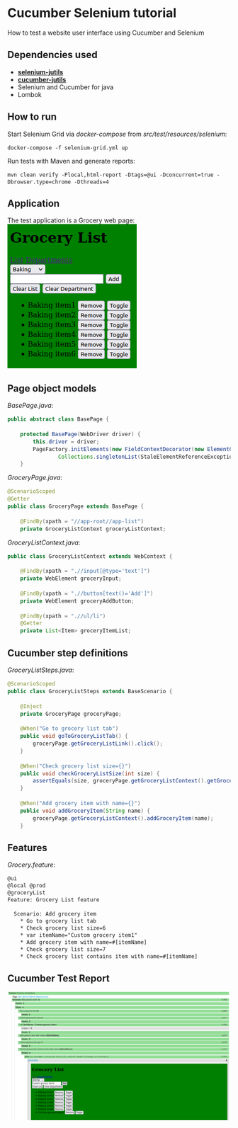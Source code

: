 # Cucumber Selenium tutorial
How to test a website user interface using Cucumber and Selenium

## Dependencies used
- [**selenium-jutils**](https://github.com/fslev/selenium-jutils)
- [**cucumber-jutils**](https://github.com/fslev/cucumber-utils)
- Selenium and Cucumber for java
- Lombok

## How to run
Start Selenium Grid via _docker-compose_ from _src/test/resources/selenium_:  
```
docker-compose -f selenium-grid.yml up
```
Run tests with Maven and generate reports:  
```
mvn clean verify -Plocal,html-report -Dtags=@ui -Dconcurrent=true -Dbrowser.type=chrome -Dthreads=4
```

## Application 
The test application is a Grocery web page:  
<img src="grocery_app.png"/>

## Page object models
_BasePage.java_:  
```java
public abstract class BasePage {
    
    protected BasePage(WebDriver driver) {
        this.driver = driver;
        PageFactory.initElements(new FieldContextDecorator(new ElementContextLocatorFactory(driver, Duration.ofSeconds(10),
                Collections.singletonList(StaleElementReferenceException.class))), this);
    }
```
_GroceryPage.java_:
```java
@ScenarioScoped
@Getter
public class GroceryPage extends BasePage {

    @FindBy(xpath = "//app-root//app-list")
    private GroceryListContext groceryListContext;
```
_GroceryListContext.java_:
```java
public class GroceryListContext extends WebContext {

    @FindBy(xpath = ".//input[@type='text']")
    private WebElement groceryInput;

    @FindBy(xpath = ".//button[text()='Add']")
    private WebElement groceryAddButton;

    @FindBy(xpath = ".//ul/li")
    @Getter
    private List<Item> groceryItemList;
```
## Cucumber step definitions

_GroceryListSteps.java_:
```java
@ScenarioScoped
public class GroceryListSteps extends BaseScenario {

    @Inject
    private GroceryPage groceryPage;

    @When("Go to grocery list tab")
    public void goToGroceryListTab() {
        groceryPage.getGroceryListLink().click();
    }

    @When("Check grocery list size={}")
    public void checkGroceryListSize(int size) {
        assertEquals(size, groceryPage.getGroceryListContext().getGroceryItemList().size());
    }

    @When("Add grocery item with name={}")
    public void addGroceryItem(String name) {
        groceryPage.getGroceryListContext().addGroceryItem(name);
    }
```

## Features

_Grocery.feature_:  
```gherkin
@ui
@local @prod
@groceryList
Feature: Grocery List feature

  Scenario: Add grocery item
    * Go to grocery list tab
    * Check grocery list size=6
    * var itemName="Custom grocery item1"
    * Add grocery item with name=#[itemName]
    * Check grocery list size=7
    * Check grocery list contains item with name=#[itemName]
```

## Cucumber Test Report

<img src="report.png"/>
